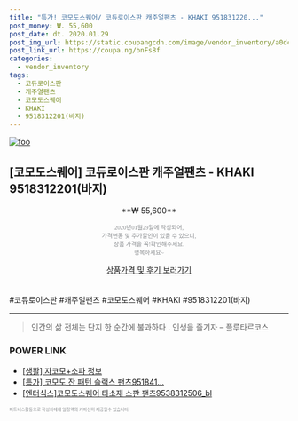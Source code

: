 ```yaml
--- 
title: "특가! 코모도스퀘어/ 코듀로이스판 캐주얼팬츠 - KHAKI 951831220..." 
post_money: ₩. 55,600 
post_date: dt. 2020.01.29 
post_img_url: https://static.coupangcdn.com/image/vendor_inventory/a0dc/7fdad20bc3428eef960c84ccbc11e84c45fbf953187fe47b26331f801442.jpg 
post_link_url: https://coupa.ng/bnFs8f 
categories: 
  - vendor_inventory 
tags: 
  - 코듀로이스판 
  - 캐주얼팬츠 
  - 코모도스퀘어 
  - KHAKI 
  - 9518312201(바지) 
--- 
```

[![foo](https://static.coupangcdn.com/image/vendor_inventory/a0dc/7fdad20bc3428eef960c84ccbc11e84c45fbf953187fe47b26331f801442.jpg)](https://coupa.ng/bnFs8f) 

## [코모도스퀘어] 코듀로이스판 캐주얼팬츠 - KHAKI 9518312201(바지) 
<p style="text-align: center;">**₩ 55,600**</p> 
<p style="text-align: center;"><span style="color: #898c8f; font-family: Georgia,Times,serif; font-size: 0.75em;">2020년01월29일에 작성되어, <br>가격변동 및 추가할인이 있을 수 있으니,<br> 상품 가격을 꼭!확인해주세요.<br>행복하세요~</span> 
</p>	 
<div markdown="0" style="text-align: center;"><a href="https://coupa.ng/bnFs8f" class="btn btn--success">상품가격 및 후기 보러가기</a></div> 
<br><br> 
  #코듀로이스판 #캐주얼팬츠 #코모도스퀘어 #KHAKI #9518312201(바지) 
<hr> 

> 인간의 삶 전체는 단지 한 순간에 불과하다 . 인생을 즐기자 – 플루타르코스 


### POWER LINK

* <a href="https://blog.naver.com/fasyy4321/221770258361" target="_blank"> [생활] 자코모+소파 정보 </a>
* <a href="https://blog.naver.com/santokki14/221789564372" target="_blank">[특가] 코모도 잔 패턴 슬랙스 팬츠951841...</a>
* <a href="https://blog.naver.com/fasyy4321/221788783740" target="_blank">[엔터식스]코모도스퀘어 타소재 스판 팬츠9538312506_bl</a>

<span style="color: #898c8f; font-family: Georgia,Times,serif; font-size: 0.55em;">파트너스활동으로 작성자에게 일정액의 커미션이 제공될수 있습니다.</span> 
